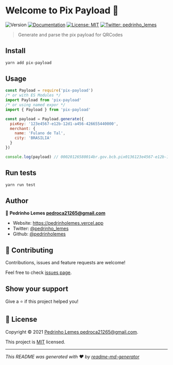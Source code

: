# Welcome to Pix Payload 👋

![Version](https://img.shields.io/badge/version-0.0.2-blue.svg?cacheSeconds=2592000)
[![Documentation](https://img.shields.io/badge/documentation-yes-brightgreen.svg)](https://github.com/pedrinholemes/pix-br/wiki)
[![License: MIT](https://img.shields.io/badge/License-MIT-yellow.svg)](https://github.com/pedrinholemes/pix-br/blob/main/LICENSE)
[![Twitter: pedrinho_lemes](https://img.shields.io/twitter/follow/pedrinho_lemes.svg?style=social)](https://twitter.com/pedrinho_lemes)

> Generate and parse the pix payload for QRCodes

<!-- ### 🏠 [Homepage](https://github.com/pedrinholemes/pix-br/) -->

## Install

```sh
yarn add pix-payload
```

## Usage

```js
const Payload = require('pix-payload')
/* or with ES Modules */
import Payload from 'pix-payload'
/* or using named expor */
import { Payload } from 'pix-payload'

const payload = Payload.generate({
  pixKey: '123e4567-e12b-12d1-a456-426655440000',
  merchant: {
    name: 'Fulano de Tal',
    city: 'BRASILIA'
  }
})

console.log(payload) // 00020126580014br.gov.bcb.pix0136123e4567-e12b-12d1-a456-4266554400005204000053039865802BR5913Fulano de Tal6008BRASILIA62070503***63041D3D
```

## Run tests

```sh
yarn run test
```

## Author

👤 **Pedrinho Lemes <pedroca21265@gmail.com>**

- Website: <https://pedrinholemes.vercel.app>
- Twitter: [@pedrinho_lemes](https://twitter.com/pedrinho_lemes)
- Github: [@pedrinholemes](https://github.com/pedrinholemes)

## 🤝 Contributing

Contributions, issues and feature requests are welcome!

Feel free to check [issues page](https://github.com/pedrinholemes/pix-br/issues).

## Show your support

Give a ⭐️ if this project helped you!

## 📝 License

Copyright © 2021 [Pedrinho Lemes <pedroca21265@gmail.com>](https://github.com/pedrinholemes).

This project is [MIT](https://github.com/pedrinholemes/pix-br/blob/main/LICENSE) licensed.

---

_This README was generated with ❤️ by [readme-md-generator](https://github.com/kefranabg/readme-md-generator)_
